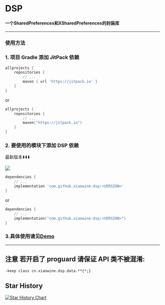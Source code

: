 # DSP

#### 一个SharedPreferences和XSharedPreferences的封装库

---

### 使用方法

### 1. 项目 Gradle 添加 JitPack 依赖

```groovy
allprojects {
    repositories {
        // ...
        maven { url 'https://jitpack.io' }
    }
}
```

or

```kotlin
allprojects {
    repositories {
        // ...
        maven("https://jitpack.io")
    }
}
```

### 2. 要使用的模块下添加 DSP 依赖

最新版本⬇️⬇️⬇️

[![](https://jitpack.io/v/xiaowine/dsp.svg)](https://jitpack.io/#xiaowine/dsp/)

```groovy
dependencies {
    // ...
    implementation 'com.github.xiaowine:dsp:<VERSION>'
}
```

or

```kotlin
dependencies {
    // ...
    implementation("com.github.xiaowine:dsp:<VERSION>")
}
```

### 3.具体使用请见[Demo](/app/src/main/java/cn/xiaowine/dsp/demo/MainActivity.kt)
---

## 注意 若开启了 proguard 请保证 API 类不被混淆:

```shrinker_config
-keep class cn.xiaowine.dsp.data.**{*;}
```

## Star History

[![Star History Chart](https://api.star-history.com/svg?repos=xiaowine/dsp&type=Timeline)](https://star-history.com/#xiaowine/dsp&Timeline)
